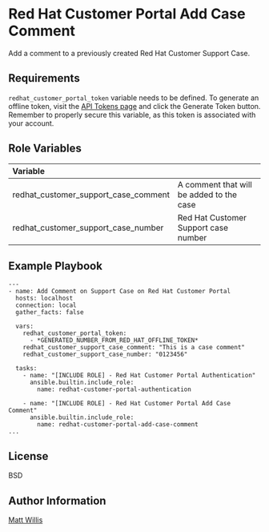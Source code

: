 Red Hat Customer Portal Add Case Comment
=========

Add a comment to a previously created Red Hat Customer Support Case.

Requirements
------------

`redhat_customer_portal_token` variable needs to be defined. To generate an offline token, visit the [API Tokens page](https://access.redhat.com/management/api) and click the Generate Token button. Remember to properly secure this variable, as this token is associated with your account.

Role Variables
--------------

|Variable||
|:---|:---|
|redhat_customer_support_case_comment|A comment that will be added to the case|
|redhat_customer_support_case_number|Red Hat Customer Support case number|

Example Playbook
----------------

    ---
    - name: Add Comment on Support Case on Red Hat Customer Portal
      hosts: localhost
      connection: local
      gather_facts: false

      vars:
        redhat_customer_portal_token:
          - *GENERATED_NUMBER_FROM_RED_HAT_OFFLINE_TOKEN*
        redhat_customer_support_case_comment: "This is a case comment"
        redhat_customer_support_case_number: "0123456"

      tasks:
        - name: "[INCLUDE ROLE] - Red Hat Customer Portal Authentication"
          ansible.builtin.include_role:
            name: redhat-customer-portal-authentication

        - name: "[INCLUDE ROLE] - Red Hat Customer Portal Add Case Comment"
          ansible.builtin.include_role:
            name: redhat-customer-portal-add-case-comment
    ...

License
-------

BSD

Author Information
------------------

[Matt Willis](https://github.com/matthew-willis-redhat)

